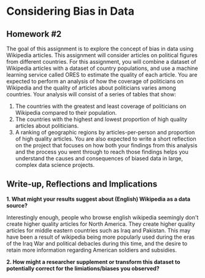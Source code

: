 # Considering Bias in Data
## Homework #2
The goal of this assignment is to explore the concept of bias in data using Wikipedia articles. This assignment will consider articles on political figures from different countries. For this assignment, you will combine a dataset of Wikipedia articles with a dataset of country populations, and use a machine learning service called ORES to estimate the quality of each article.
You are expected to perform an analysis of how the coverage of politicians on Wikipedia and the quality of articles about politicians varies among countries. Your analysis will consist of a series of tables that show:
1. The countries with the greatest and least coverage of politicians on Wikipedia compared to their population.
2. The countries with the highest and lowest proportion of high quality articles about politicians.
3. A ranking of geographic regions by articles-per-person and proportion of high quality articles.
You are also expected to write a short reflection on the project that focuses on how both your findings from this analysis and the process you went through to reach those findings helps you understand the causes and consequences of biased data in large, complex data science projects.

## Write-up, Reflections and Implications

**1. What might your results suggest about (English) Wikipedia as a data source?**

Interestingly enough, people who browse english wikipedia seemingly don't create higher quality articles for North America. They create higher quality articles for middle eastern countries such as Iraq and Pakistan. This may have been a result of wikipedia being more popularly used during the eras of the Iraq War and political debacles during this time, and the desire to retain more information regarding American soldiers and subsidies.

**2. How might a researcher supplement or transform this dataset to potentially correct for the limiations/biases you observed?**
